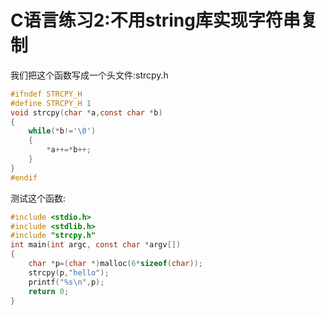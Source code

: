 # C语言练习2:不用string库实现字符串复制 #

我们把这个函数写成一个头文件:strcpy.h 
```c
#ifndef STRCPY_H
#define STRCPY_H 1
void strcpy(char *a,const char *b)
{
    while(*b!='\0')
    {
        *a++=*b++;
    }
}
#endif
```
测试这个函数: 
```c
#include <stdio.h>
#include <stdlib.h>
#include "strcpy.h"
int main(int argc, const char *argv[])
{
    char *p=(char *)malloc(6*sizeof(char));
    strcpy(p,"hello");
    printf("%s\n",p);
    return 0;
}
```
